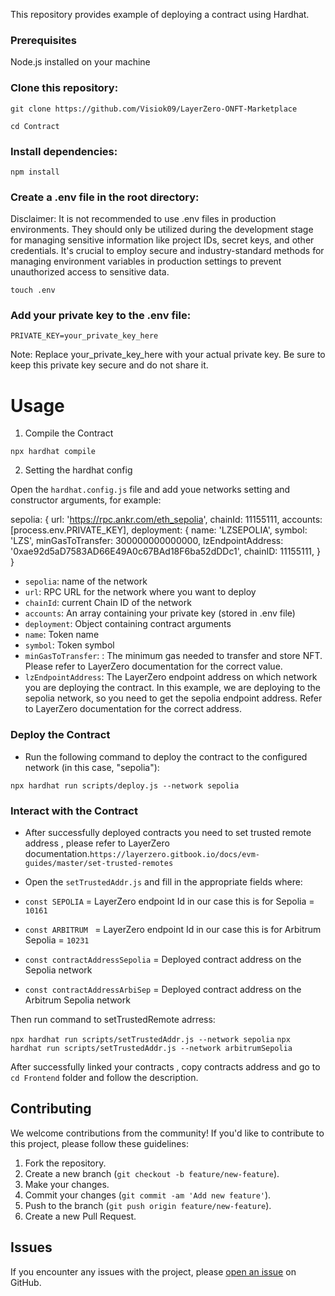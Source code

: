 This repository provides example of deploying a contract using Hardhat.
### Prerequisites

Node.js installed on your machine


### Clone this repository:

`git clone https://github.com/Visiok09/LayerZero-ONFT-Marketplace`

`cd Contract`

### Install dependencies:

`npm install`

### Create a .env file in the root directory:

Disclaimer: It is not recommended to use .env files in production environments. They should only be utilized during the development stage for managing sensitive information like project IDs, secret keys, and other credentials. It's crucial to employ secure and industry-standard methods for managing environment variables in production settings to prevent unauthorized access to sensitive data.

`touch .env`

### Add your private key to the .env file:

`PRIVATE_KEY=your_private_key_here`

Note: Replace your_private_key_here with your actual private key. Be sure to keep this private key secure and do not share it.

# Usage

1. Compile the Contract

`npx hardhat compile`

2. Setting the hardhat config

Open the `hardhat.config.js` file and add youe networks setting and constructor arguments, for example:

sepolia: {
url: 'https://rpc.ankr.com/eth_sepolia',
chainId: 11155111,
accounts: [process.env.PRIVATE_KEY],
deployment: {
name: 'LZSEPOLIA',
symbol: 'LZS',
minGasToTransfer: 300000000000000,
lzEndpointAddress: '0xae92d5aD7583AD66E49A0c67BAd18F6ba52dDDc1',
chainID: 11155111,
}
}

- `sepolia`: name of the network
- `url`: RPC URL for the network where you want to deploy
- `chainId`: current Chain ID of the network
- `accounts`: An array containing your private key (stored in .env file)
- `deployment`: Object containing contract arguments
- `name`: Token name
- `symbol`: Token symbol
- `minGasToTransfer`: : The minimum gas needed to transfer and store NFT. Please refer to LayerZero documentation for the correct value.
- `lzEndpointAddress`: The LayerZero endpoint address on which network you are deploying the contract. In this example, we are deploying to the sepolia network, so you need to get the sepolia endpoint address. Refer to LayerZero documentation for the correct address.

### Deploy the Contract

- Run the following command to deploy the contract to the configured network (in this case, "sepolia"):

`npx hardhat run scripts/deploy.js --network sepolia`

### Interact with the Contract

- After successfully deployed contracts you need to set trusted remote address , please refer to LayerZero documentation.`https://layerzero.gitbook.io/docs/evm-guides/master/set-trusted-remotes`

- Open the `setTrustedAddr.js` and fill in the appropriate fields where:
- `const SEPOLIA` = LayerZero endpoint Id in our case this is for Sepolia = `10161`
- `const ARBITRUM ` = LayerZero endpoint Id in our case this is for Arbitrum Sepolia = `10231`
- `const contractAddressSepolia` = Deployed contract address on the Sepolia network
- `const contractAddressArbiSep` = Deployed contract address on the Arbitrum Sepolia network

Then run command to setTrustedRemote adrress:

`npx hardhat run scripts/setTrustedAddr.js --network sepolia`
`npx hardhat run scripts/setTrustedAddr.js --network arbitrumSepolia`

After successfully linked your contracts , copy contracts address and go to `cd Frontend` folder and follow the description.

## Contributing

We welcome contributions from the community! If you'd like to contribute to this project, please follow these guidelines:

1. Fork the repository.
2. Create a new branch (`git checkout -b feature/new-feature`).
3. Make your changes.
4. Commit your changes (`git commit -am 'Add new feature'`).
5. Push to the branch (`git push origin feature/new-feature`).
6. Create a new Pull Request.

## Issues

If you encounter any issues with the project, please [open an issue](https://github.com/Visiok09/LayerZero-ONFT-Marketplace) on GitHub.
